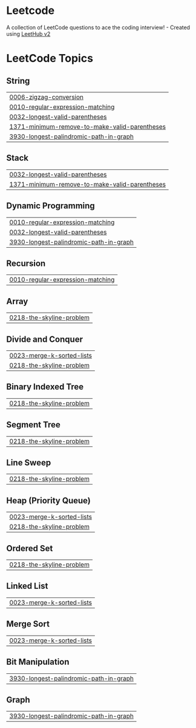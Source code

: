 # Leetcode
A collection of LeetCode questions to ace the coding interview! - Created using [LeetHub v2](https://github.com/arunbhardwaj/LeetHub-2.0)

<!---LeetCode Topics Start-->
# LeetCode Topics
## String
|  |
| ------- |
| [0006-zigzag-conversion](https://github.com/parth-awasthi/Leetcode/tree/master/0006-zigzag-conversion) |
| [0010-regular-expression-matching](https://github.com/parth-awasthi/Leetcode/tree/master/0010-regular-expression-matching) |
| [0032-longest-valid-parentheses](https://github.com/parth-awasthi/Leetcode/tree/master/0032-longest-valid-parentheses) |
| [1371-minimum-remove-to-make-valid-parentheses](https://github.com/parth-awasthi/Leetcode/tree/master/1371-minimum-remove-to-make-valid-parentheses) |
| [3930-longest-palindromic-path-in-graph](https://github.com/parth-awasthi/Leetcode/tree/master/3930-longest-palindromic-path-in-graph) |
## Stack
|  |
| ------- |
| [0032-longest-valid-parentheses](https://github.com/parth-awasthi/Leetcode/tree/master/0032-longest-valid-parentheses) |
| [1371-minimum-remove-to-make-valid-parentheses](https://github.com/parth-awasthi/Leetcode/tree/master/1371-minimum-remove-to-make-valid-parentheses) |
## Dynamic Programming
|  |
| ------- |
| [0010-regular-expression-matching](https://github.com/parth-awasthi/Leetcode/tree/master/0010-regular-expression-matching) |
| [0032-longest-valid-parentheses](https://github.com/parth-awasthi/Leetcode/tree/master/0032-longest-valid-parentheses) |
| [3930-longest-palindromic-path-in-graph](https://github.com/parth-awasthi/Leetcode/tree/master/3930-longest-palindromic-path-in-graph) |
## Recursion
|  |
| ------- |
| [0010-regular-expression-matching](https://github.com/parth-awasthi/Leetcode/tree/master/0010-regular-expression-matching) |
## Array
|  |
| ------- |
| [0218-the-skyline-problem](https://github.com/parth-awasthi/Leetcode/tree/master/0218-the-skyline-problem) |
## Divide and Conquer
|  |
| ------- |
| [0023-merge-k-sorted-lists](https://github.com/parth-awasthi/Leetcode/tree/master/0023-merge-k-sorted-lists) |
| [0218-the-skyline-problem](https://github.com/parth-awasthi/Leetcode/tree/master/0218-the-skyline-problem) |
## Binary Indexed Tree
|  |
| ------- |
| [0218-the-skyline-problem](https://github.com/parth-awasthi/Leetcode/tree/master/0218-the-skyline-problem) |
## Segment Tree
|  |
| ------- |
| [0218-the-skyline-problem](https://github.com/parth-awasthi/Leetcode/tree/master/0218-the-skyline-problem) |
## Line Sweep
|  |
| ------- |
| [0218-the-skyline-problem](https://github.com/parth-awasthi/Leetcode/tree/master/0218-the-skyline-problem) |
## Heap (Priority Queue)
|  |
| ------- |
| [0023-merge-k-sorted-lists](https://github.com/parth-awasthi/Leetcode/tree/master/0023-merge-k-sorted-lists) |
| [0218-the-skyline-problem](https://github.com/parth-awasthi/Leetcode/tree/master/0218-the-skyline-problem) |
## Ordered Set
|  |
| ------- |
| [0218-the-skyline-problem](https://github.com/parth-awasthi/Leetcode/tree/master/0218-the-skyline-problem) |
## Linked List
|  |
| ------- |
| [0023-merge-k-sorted-lists](https://github.com/parth-awasthi/Leetcode/tree/master/0023-merge-k-sorted-lists) |
## Merge Sort
|  |
| ------- |
| [0023-merge-k-sorted-lists](https://github.com/parth-awasthi/Leetcode/tree/master/0023-merge-k-sorted-lists) |
## Bit Manipulation
|  |
| ------- |
| [3930-longest-palindromic-path-in-graph](https://github.com/parth-awasthi/Leetcode/tree/master/3930-longest-palindromic-path-in-graph) |
## Graph
|  |
| ------- |
| [3930-longest-palindromic-path-in-graph](https://github.com/parth-awasthi/Leetcode/tree/master/3930-longest-palindromic-path-in-graph) |
<!---LeetCode Topics End-->
